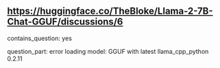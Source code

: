 ## https://huggingface.co/TheBloke/Llama-2-7B-Chat-GGUF/discussions/6

contains_question: yes

question_part: error loading model: GGUF with latest llama_cpp_python  0.2.11